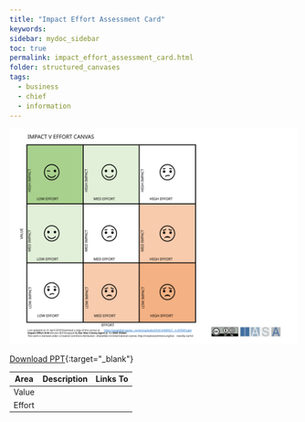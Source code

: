 ```yaml
---
title: "Impact Effort Assessment Card"
keywords: 
sidebar: mydoc_sidebar
toc: true
permalink: impact_effort_assessment_card.html
folder: structured_canvases
tags: 
  - business
  - chief
  - information
---
```


![image001](media/impact_effort_assessment_card001.svg)

[Download PPT](media/ppt/impact_effort_assessment_card.ppt){:target="_blank"}

| Area | Description | Links To |
| --- | --- | --- |
| Value |   |   |
| Effort |   |   |